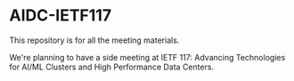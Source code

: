 # AIDC-IETF117
This repository is for all the meeting materials.

We're planning to have a side meeting at IETF 117: Advancing Technologies for AI/ML Clusters and High Performance Data Centers.
